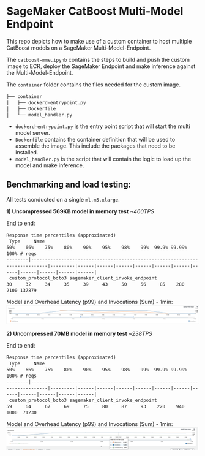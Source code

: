 # SageMaker CatBoost Multi-Model Endpoint
This repo depicts how to make use of a custom container to host multiple CatBoost models on a SageMaker Multi-Model-Endpoint.

The `catboost-mme.ipynb` contains the steps to build and push the custom image to ECR, deploy the SageMaker Endpoint and make inference against the Multi-Model-Endpoint.

The `container` folder contains the files needed for the custom image. 

```
├── container
│   ├── dockerd-entrypoint.py
│   ├── Dockerfile
│   └── model_handler.py
```

- `dockerd-entrypoint.py` is the entry point script that will start the multi model server.
- `Dockerfile` contains the container definition that will be used to assemble the image. This include the packages that need to be installed.
- `model_handler.py` is the script that will contain the logic to load up the model and make inference.

## Benchmarking and load testing:

All tests conducted on a single `ml.m5.xlarge`.	

**1) Uncompressed 569KB model in memory test**
*~460TPS*

End to end:
```
Response time percentiles (approximated)
 Type     Name                                                                              50%    66%    75%    80%    90%    95%    98%    99%  99.9% 99.99%   100% # reqs
--------|----------------------------------------------------------------------------|---------|------|------|------|------|------|------|------|------|------|------|------|
 custom_protocol_boto3 sagemaker_client_invoke_endpoint                                      30     32     34     35     39     43     50     56     85    280   2100 137879
```

Model and Overhead Latency (p99) and Invocations (Sum) - 1min:
![metric1](https://github.com/marckarp/sagemaker-catboost-mme/blob/fce2d7eaf36ac10f2cffa147895921d162fd50bc/small-model-hot-metrics.png)

**2) Uncompressed 70MB model in memory test**
*~238TPS*

End to end:

```
Response time percentiles (approximated)
 Type     Name                                                                              50%    66%    75%    80%    90%    95%    98%    99%  99.9% 99.99%   100% # reqs
--------|----------------------------------------------------------------------------|---------|------|------|------|------|------|------|------|------|------|------|------|
 custom_protocol_boto3 sagemaker_client_invoke_endpoint                                     59     64     67     69     75     80     87     93    220    940   1000  71230

```
Model and Overhead Latency (p99) and Invocations (Sum) - 1min:
![metric1](https://github.com/marckarp/sagemaker-catboost-mme/blob/fce2d7eaf36ac10f2cffa147895921d162fd50bc/big-model-hot-metrics.png)
